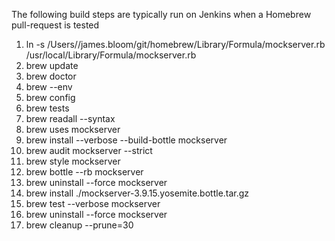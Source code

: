 The following build steps are typically run on Jenkins when a Homebrew pull-request is tested

1. ln -s /Users//james.bloom/git/homebrew/Library/Formula/mockserver.rb /usr/local/Library/Formula/mockserver.rb
1. brew update
1. brew doctor
1. brew --env
1. brew config
1. brew tests
1. brew readall --syntax
1. brew uses mockserver
1. brew install --verbose --build-bottle mockserver
1. brew audit mockserver --strict
1. brew style mockserver
1. brew bottle --rb mockserver
1. brew uninstall --force mockserver
1. brew install ./mockserver-3.9.15.yosemite.bottle.tar.gz
1. brew test --verbose mockserver
1. brew uninstall --force mockserver
1. brew cleanup --prune=30
